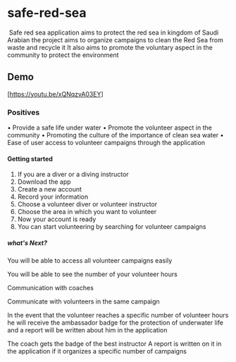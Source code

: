 # safe-red-sea 
‏ Safe red sea application aims to protect the red sea in kingdom of Saudi Arabian
 the project aims to organize campaigns to clean the Red Sea from waste 
and recycle it 
It also aims to promote the voluntary aspect in the community to protect the environment
## Demo
[https://youtu.be/xQNqzvA03EY]

### Positives
• Provide a safe life under water
• Promote the volunteer aspect in the community
• Promoting the culture of the importance of clean sea water
• Ease of user access to volunteer campaigns through the application

#### Getting started

1. If you are a diver or a diving instructor
2. Download the app
3. Create a new account
4. Record your information
5. Choose a volunteer diver or volunteer instructor
6. Choose the area in which you want to volunteer
7. Now your account is ready
8. You can start volunteering by searching for volunteer campaigns

##### what's Next?

You will be able to access all volunteer campaigns easily

You will be able to see the number of your volunteer hours

Communication with coaches


Communicate with volunteers in the same campaign

‏In the event that the volunteer reaches a specific number of volunteer hours
 he will receive the ambassador badge for the protection of underwater life 
and a report will be written about him in the application

‏The coach gets the badge of the best  instructor 
‏A report is written on it in the application if it organizes a specific number of campaigns 








